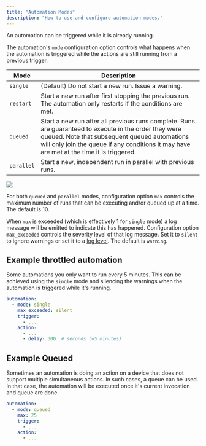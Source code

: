 ```yaml
---
title: "Automation Modes"
description: "How to use and configure automation modes."
---
```


An automation can be triggered while it is already running.

The automation's `mode` configuration option controls what happens when the automation is triggered while the actions are still running from a previous trigger.

Mode | Description
-|-
`single` | (Default) Do not start a new run. Issue a warning.
`restart` | Start a new run after first stopping the previous run. The automation only restarts if the conditions are met. 
`queued` | Start a new run after all previous runs complete. Runs are guaranteed to execute in the order they were queued. Note that subsequent queued automations will only join the queue if any conditions it may have are met at the time it is triggered.
`parallel` | Start a new, independent run in parallel with previous runs.

<p class='img'>
  <img src='/images/integrations/script/script_modes.jpg'>
</p>

For both `queued` and `parallel` modes, configuration option `max` controls the maximum
number of runs that can be executing and/or queued up at a time. The default is 10.

When `max` is exceeded (which is effectively 1 for `single` mode) a log message will be emitted to indicate this has happened. Configuration option `max_exceeded` controls the severity level of that log message. Set it to `silent` to ignore warnings or set it to a [log level](/integrations/logger/#log-levels). The default is `warning`.

## Example throttled automation

Some automations you only want to run every 5 minutes. This can be achieved using the `single` mode and silencing the warnings when the automation is triggered while it's running.

```yaml
automation:
  - mode: single
    max_exceeded: silent
    trigger:
      - ...
    action:
      - ...
      - delay: 300  # seconds (=5 minutes)
```

## Example Queued

Sometimes an automation is doing an action on a device that does not support multiple simultaneous actions. In such cases, a queue can be used. In that case, the automation will be executed once it's current invocation and queue are done.

```yaml
automation:
  - mode: queued
    max: 25
    trigger:
      - ...
    action:
      - ...
```
